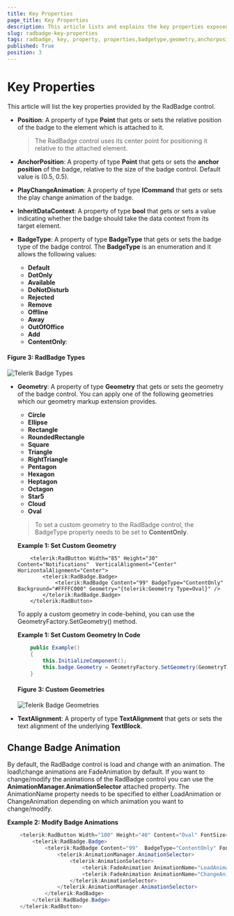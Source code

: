 ```yaml
---
title: Key Properties
page_title: Key Properties
description: This article lists and explains the key properties exposed by the RadBadge control.
slug: radbadge-key-properties
tags: radbadge, key, property, properties,badgetype,geometry,anchorposition
published: True
position: 3
---
```


# Key Properties

This article will list the key properties provided by the RadBadge control.

* __Position__: A property of type __Point__ that gets or sets the relative position of the badge to the element which is attached to it.

	>The RadBadge control uses its center point for positioning it relative to the attached element. 

* __AnchorPosition__: A property of type __Point__ that gets or sets the __anchor position__ of the badge, relative to the size of the badge control. Default value is (0.5, 0.5).

* __PlayChangeAnimation__: A property of type __ICommand__ that gets or sets the play change animation of the badge.

* __InheritDataContext__: A property of type __bool__ that gets or sets a value indicating whether the badge should take the data context from its target element.

* __BadgeType__: A property of type __BadgeType__ that gets or sets the badge type of the badge control. The __BadgeType__ is an enumeration and it allows the following values:

	* __Default__
	* __DotOnly__
	* __Available__
	* __DoNotDisturb__
	* __Rejected__
	* __Remove__
	* __Offline__
	* __Away__
	* __OutOfOffice__
	* __Add__
	* __ContentOnly__: 	
	
#### Figure 3: RadBadge Types
![Telerik Badge Types](images/radbadge-key-properties_1.PNG)

* __Geometry__: A property of type __Geometry__ that gets or sets the geometry of the badge control. You can apply one of the following geometries which our geometry markup extension provides.

	* __Circle__
	* __Ellipse__
	* __Rectangle__
	* __RoundedRectangle__
	* __Square__
	* __Triangle__
	* __RightTriangle__
	* __Pentagon__
	* __Hexagon__
	* __Heptagon__
	* __Octagon__
	* __Star5__
	* __Cloud__
	* __Oval__
	
	>To set a custom geometry to the RadBadge control, the BadgeType property needs to be set to __ContentOnly__.

	__Example 1: Set Custom Geometry__
	```XAML
		<telerik:RadButton Width="85" Height="30" Content="Notifications"  VerticalAlignment="Center" HorizontalAlignment="Center">
			<telerik:RadBadge.Badge>
				<telerik:RadBadge Content="99" BadgeType="ContentOnly" Background="#FFFFC000" Geometry="{telerik:Geometry Type=Oval}" />
			</telerik:RadBadge.Badge>
		</telerik:RadButton>
	```

	To apply a custom geometry in code-behind, you can use the GeometryFactory.SetGeometry() method.

	__Example 1: Set Custom Geometry In Code__
	```C#
		public Example()
		{
			this.InitializeComponent();
			this.badge.Geometry = GeometryFactory.SetGeometry(GeometryType.Hexagon);
		}
	```
		
	#### Figure 3: Custom Geometries
	![Telerik Badge Geometries](images/radbadge-key-properties_2.png)

* __TextAlignment__: A property of type __TextAlignment__ that gets or sets the text alignment of the underlying __TextBlock__.

## Change Badge Animation

By default, the RadBadge control is load and change with an animation. The load\change animations are FadeAnimation by default. If you want to change/modify the animations of the RadBadge control you can use the __AnimationManager.AnimationSelector__ attached property. The AnimationName property needs to be specified to either LoadAnimation or ChangeAnimation depending on which animation you want to change/modify.

__Example 2: Modify Badge Animations__
```C#
	<telerik:RadButton Width="100" Height="40" Content="Oval" FontSize="14" VerticalAlignment="Center" HorizontalAlignment="Center">
		<telerik:RadBadge.Badge>
			<telerik:RadBadge Content="99"  BadgeType="ContentOnly" FontSize="16" Foreground="Black"  Background="#FFFFC000" Geometry="{telerik:Geometry Type=Oval}" >
				<telerik:AnimationManager.AnimationSelector>
					<telerik:AnimationSelector>
						<telerik:FadeAnimation AnimationName="LoadAnimation" Direction="In" SpeedRatio="0.25"  />
						<telerik:FadeAnimation AnimationName="ChangeAnimation" Direction="Out" SpeedRatio="0.25"/>
					</telerik:AnimationSelector>
				</telerik:AnimationManager.AnimationSelector>
			</telerik:RadBadge>
		</telerik:RadBadge.Badge>
	</telerik:RadButton>
```


